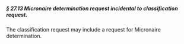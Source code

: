 ##### § 27.13 Micronaire determination request incidental to classification request. #####

The classification request may include a request for Micronaire determination.